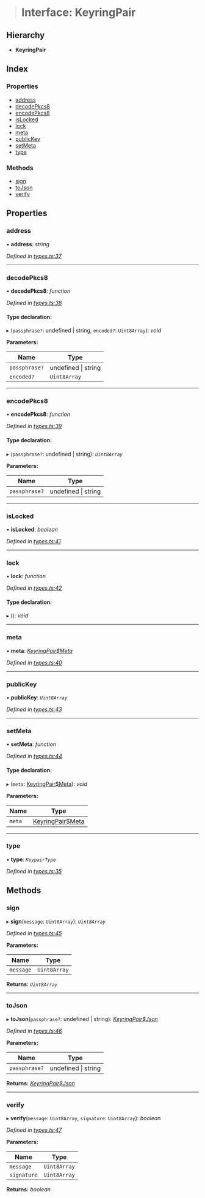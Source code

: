 > # Interface: KeyringPair

## Hierarchy

* **KeyringPair**

## Index

### Properties

* [address](_types_.keyringpair.md#address)
* [decodePkcs8](_types_.keyringpair.md#decodepkcs8)
* [encodePkcs8](_types_.keyringpair.md#encodepkcs8)
* [isLocked](_types_.keyringpair.md#islocked)
* [lock](_types_.keyringpair.md#lock)
* [meta](_types_.keyringpair.md#meta)
* [publicKey](_types_.keyringpair.md#publickey)
* [setMeta](_types_.keyringpair.md#setmeta)
* [type](_types_.keyringpair.md#type)

### Methods

* [sign](_types_.keyringpair.md#sign)
* [toJson](_types_.keyringpair.md#tojson)
* [verify](_types_.keyringpair.md#verify)

## Properties

###  address

• **address**: *string*

*Defined in [types.ts:37](https://github.com/polkadot-js/common/blob/cd7aafc/packages/keyring/src/types.ts#L37)*

___

###  decodePkcs8

• **decodePkcs8**: *function*

*Defined in [types.ts:38](https://github.com/polkadot-js/common/blob/cd7aafc/packages/keyring/src/types.ts#L38)*

#### Type declaration:

▸ (`passphrase?`: undefined | string, `encoded?`: `Uint8Array`): *void*

**Parameters:**

Name | Type |
------ | ------ |
`passphrase?` | undefined \| string |
`encoded?` | `Uint8Array` |

___

###  encodePkcs8

• **encodePkcs8**: *function*

*Defined in [types.ts:39](https://github.com/polkadot-js/common/blob/cd7aafc/packages/keyring/src/types.ts#L39)*

#### Type declaration:

▸ (`passphrase?`: undefined | string): *`Uint8Array`*

**Parameters:**

Name | Type |
------ | ------ |
`passphrase?` | undefined \| string |

___

###  isLocked

• **isLocked**: *boolean*

*Defined in [types.ts:41](https://github.com/polkadot-js/common/blob/cd7aafc/packages/keyring/src/types.ts#L41)*

___

###  lock

• **lock**: *function*

*Defined in [types.ts:42](https://github.com/polkadot-js/common/blob/cd7aafc/packages/keyring/src/types.ts#L42)*

#### Type declaration:

▸ (): *void*

___

###  meta

• **meta**: *[KeyringPair$Meta](_types_.keyringpair_meta.md)*

*Defined in [types.ts:40](https://github.com/polkadot-js/common/blob/cd7aafc/packages/keyring/src/types.ts#L40)*

___

###  publicKey

• **publicKey**: *`Uint8Array`*

*Defined in [types.ts:43](https://github.com/polkadot-js/common/blob/cd7aafc/packages/keyring/src/types.ts#L43)*

___

###  setMeta

• **setMeta**: *function*

*Defined in [types.ts:44](https://github.com/polkadot-js/common/blob/cd7aafc/packages/keyring/src/types.ts#L44)*

#### Type declaration:

▸ (`meta`: [KeyringPair$Meta](_types_.keyringpair_meta.md)): *void*

**Parameters:**

Name | Type |
------ | ------ |
`meta` | [KeyringPair$Meta](_types_.keyringpair_meta.md) |

___

###  type

• **type**: *`KeypairType`*

*Defined in [types.ts:35](https://github.com/polkadot-js/common/blob/cd7aafc/packages/keyring/src/types.ts#L35)*

## Methods

###  sign

▸ **sign**(`message`: `Uint8Array`): *`Uint8Array`*

*Defined in [types.ts:45](https://github.com/polkadot-js/common/blob/cd7aafc/packages/keyring/src/types.ts#L45)*

**Parameters:**

Name | Type |
------ | ------ |
`message` | `Uint8Array` |

**Returns:** *`Uint8Array`*

___

###  toJson

▸ **toJson**(`passphrase?`: undefined | string): *[KeyringPair$Json](_types_.keyringpair_json.md)*

*Defined in [types.ts:46](https://github.com/polkadot-js/common/blob/cd7aafc/packages/keyring/src/types.ts#L46)*

**Parameters:**

Name | Type |
------ | ------ |
`passphrase?` | undefined \| string |

**Returns:** *[KeyringPair$Json](_types_.keyringpair_json.md)*

___

###  verify

▸ **verify**(`message`: `Uint8Array`, `signature`: `Uint8Array`): *boolean*

*Defined in [types.ts:47](https://github.com/polkadot-js/common/blob/cd7aafc/packages/keyring/src/types.ts#L47)*

**Parameters:**

Name | Type |
------ | ------ |
`message` | `Uint8Array` |
`signature` | `Uint8Array` |

**Returns:** *boolean*